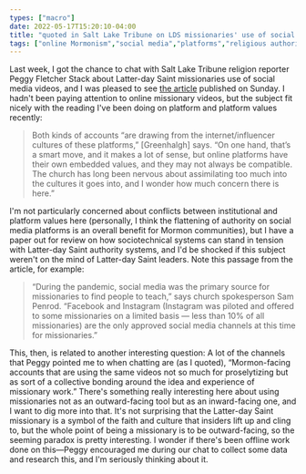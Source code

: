 ```yaml
---
types: ["macro"]
date: 2022-05-17T15:20:10-04:00
title: "quoted in Salt Lake Tribune on LDS missionaries' use of social media"
tags: ["online Mormonism","social media","platforms","religious authority", "Salt Lake Tribune","media appearances"]
---
```


Last week, I got the chance to chat with Salt Lake Tribune religion reporter Peggy Fletcher Stack about Latter-day Saint missionaries use of social media videos, and I was pleased to see [the article](https://www.sltrib.com/religion/2022/05/15/tiktok-or-tracting-lds/) published on Sunday. I hadn't been paying attention to online missionary videos, but the subject fit nicely with the reading I've been doing on platform and platform values recently: 

> Both kinds of accounts “are drawing from the internet/influencer cultures of these platforms,” [Greenhalgh] says. “On one hand, that’s a smart move, and it makes a lot of sense, but online platforms have their own embedded values, and they may not always be compatible. The church has long been nervous about assimilating too much into the cultures it goes into, and I wonder how much concern there is here.”

I'm not particularly concerned about conflicts between institutional and platform values here (personally, I think the flattening of authority on social media platforms is an overall benefit for Mormon communities), but I have a paper out for review on how sociotechnical systems can stand in tension with Latter-day Saint authority systems, and I'd be shocked if this subject weren't on the mind of Latter-day Saint leaders. Note this passage from the article, for example: 

> “During the pandemic, social media was the primary source for missionaries to find people to teach,” says church spokesperson Sam Penrod. “Facebook and Instagram (Instagram was piloted and offered to some missionaries on a limited basis — less than 10% of all missionaries) are the only approved social media channels at this time for missionaries.”

This, then, is related to another interesting question: A lot of the channels that Peggy pointed me to when chatting are (as I quoted), “Mormon-facing accounts that are using the same videos not so much for proselytizing but as sort of a collective bonding around the idea and experience of missionary work.” There's something really interesting here about using missionaries not as an outward-facing tool but as an inward-facing one, and I want to dig more into that. It's not surprising that the Latter-day Saint missionary is a symbol of the faith and culture that insiders lift up and cling to, but the whole point of being a missionary is to be outward-facing, so the seeming paradox is pretty interesting. I wonder if there's been offline work done on this—Peggy encouraged me during our chat to collect some data and research this, and I'm seriously thinking about it.
